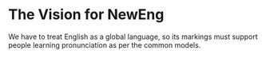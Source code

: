# The Vision for NewEng

We have to treat English as a global language, so its markings must support people learning pronunciation as per the common models.
